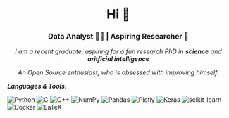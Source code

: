 <h1 align="center">Hi 👋 </h1>
<h3 align="center">Data Analyst 👨‍💻 | Aspiring Researcher 🔬 </h3>

<p align="center">
  <em>
    I am a recent graduate, aspiring for a fun research PhD in <b>science</b> and <b>aritficial intelligence</b>
      </em>
  <br>
</p>
<p align="center">
  <em>
    An Open Source enthusiast, who is obsessed with improving himself.
  </em>
  <br>
</p>

**_Languages & Tools:_**

<p align="left">

![Python](https://img.shields.io/badge/python-3670A0?style=for-the-badge&logo=python&logoColor=ffdd54)
 ![C](https://img.shields.io/badge/c-%2300599C.svg?style=for-the-badge&logo=c&logoColor=white)
![C++](https://img.shields.io/badge/c++-%2300599C.svg?style=for-the-badge&logo=c%2B%2B&logoColor=white)
  ![NumPy](https://img.shields.io/badge/numpy-%23013243.svg?style=for-the-badge&logo=numpy&logoColor=white)
  ![Pandas](https://img.shields.io/badge/pandas-%23150458.svg?style=for-the-badge&logo=pandas&logoColor=white)
  ![Plotly](https://img.shields.io/badge/Plotly-%233F4F75.svg?style=for-the-badge&logo=plotly&logoColor=white)
  ![Keras](https://img.shields.io/badge/Keras-%23D00000.svg?style=for-the-badge&logo=Keras&logoColor=white)
  ![scikit-learn](https://img.shields.io/badge/scikit--learn-%23F7931E.svg?style=for-the-badge&logo=scikit-learn&logoColor=white)
  ![Docker](https://img.shields.io/badge/docker-%230db7ed.svg?style=for-the-badge&logo=docker&logoColor=white)
  ![LaTeX](https://img.shields.io/badge/latex-%23008080.svg?style=for-the-badge&logo=latex&logoColor=white)
